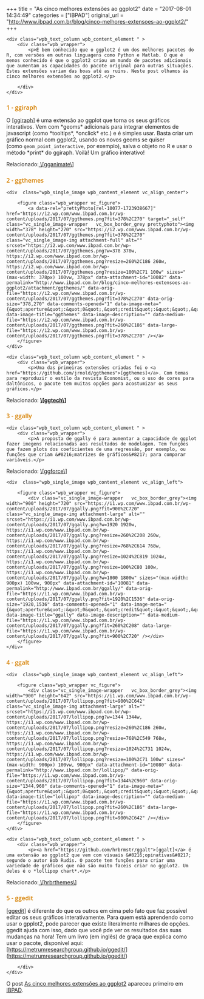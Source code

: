 +++
title = "As cinco melhores extensões ao ggplot2"
date = "2017-08-01 14:34:49"
categories = ["IBPAD"]
original_url = "http://www.ibpad.com.br/blog/cinco-melhores-extensoes-ao-ggplot2/"
+++

    <div class="wpb_text_column wpb_content_element " >
        <div class="wpb_wrapper">
            <p>É bem conhecido que o ggplot2 é um dos melhores pacotes do R, com versões em outras linguagens como Python e Matlab. O que é menos conhecido é que o ggplot2 criou um mundo de pacotes adicionais que aumentam as capacidades do pacote original para outras situações. Estes extensões variam das boas até as ruins. Neste post olhamos às cinco melhores extensões ao ggplot2.</p>

        </div>
    </div>

<h2 style="font-size: 16px;color: #d68000;text-align: left;font-family:Open Sans;font-weight:600;font-style:normal" class="vc_custom_heading">
1 - ggiraph
</h2>
    <div class="wpb_text_column wpb_content_element " >
        <div class="wpb_wrapper">
            <p>O <a href="https://github.com/davidgohel/ggiraph">[ggiraph]</a> é uma extensão ao ggplot que torna os seus gráficos interativos. Vem com *geoms* adicionais para integrar elementos de javascript (como *tooltips*, *onclick* etc.) e é simples usar. Basta criar um gráfico normal com ggplot2, usando os novos geoms se quiser (como <code>geom_point_interactive</code>, por exemplo), salva o objeto no R e usar o método *print* do ggiraph. Voilà! Um gráfico interativo!</p>

<p>
Relacionado:<a href="https://github.com/dgrtwo/gganimate"> \[gganimate\]</a>
</p>
        </div>
    </div>

<h2 style="font-size: 16px;color: #d68000;text-align: left;font-family:Open Sans;font-weight:600;font-style:normal" class="vc_custom_heading">
2 - ggthemes
</h2>

    <div  class="wpb_single_image wpb_content_element vc_align_center">
        
        <figure class="wpb_wrapper vc_figure">
            <a data-rel="prettyPhoto[rel-10077-1723938667]" href="https://i2.wp.com/www.ibpad.com.br/wp-content/uploads/2017/07/ggthemes.png?fit=378%2C270" target="_self" class="vc_single_image-wrapper   vc_box_border_grey prettyphoto"><img width="378" height="270" src="https://i2.wp.com/www.ibpad.com.br/wp-content/uploads/2017/07/ggthemes.png?fit=378%2C270" class="vc_single_image-img attachment-full" alt="" srcset="https://i2.wp.com/www.ibpad.com.br/wp-content/uploads/2017/07/ggthemes.png?w=378 378w, https://i2.wp.com/www.ibpad.com.br/wp-content/uploads/2017/07/ggthemes.png?resize=260%2C186 260w, https://i2.wp.com/www.ibpad.com.br/wp-content/uploads/2017/07/ggthemes.png?resize=100%2C71 100w" sizes="(max-width: 378px) 100vw, 378px" data-attachment-id="10082" data-permalink="http://www.ibpad.com.br/blog/cinco-melhores-extensoes-ao-ggplot2/attachment/ggthemes/" data-orig-file="https://i2.wp.com/www.ibpad.com.br/wp-content/uploads/2017/07/ggthemes.png?fit=378%2C270" data-orig-size="378,270" data-comments-opened="1" data-image-meta="{&quot;aperture&quot;:&quot;0&quot;,&quot;credit&quot;:&quot;&quot;,&quot;camera&quot;:&quot;&quot;,&quot;caption&quot;:&quot;&quot;,&quot;created_timestamp&quot;:&quot;0&quot;,&quot;copyright&quot;:&quot;&quot;,&quot;focal_length&quot;:&quot;0&quot;,&quot;iso&quot;:&quot;0&quot;,&quot;shutter_speed&quot;:&quot;0&quot;,&quot;title&quot;:&quot;&quot;,&quot;orientation&quot;:&quot;0&quot;}" data-image-title="ggthemes" data-image-description="" data-medium-file="https://i2.wp.com/www.ibpad.com.br/wp-content/uploads/2017/07/ggthemes.png?fit=260%2C186" data-large-file="https://i2.wp.com/www.ibpad.com.br/wp-content/uploads/2017/07/ggthemes.png?fit=378%2C270" /></a>
        </figure>
    </div>

    <div class="wpb_text_column wpb_content_element " >
        <div class="wpb_wrapper">
            <p>Uma das primeiras extensões criadas foi o <a href="https://github.com/jrnold/ggthemes">[ggthemes]</a>. Com temas para reproduzir o estilo da revista Economist, ou o uso de cores para daltônicos, o pacote tem muitas opções para acostumizar os seus gráficos.</p>

<p>
Relacionado:
<strong><a href="https://github.com/ricardo-bion/ggtech">\[ggtech\]</a></strong>
</p>
        </div>
    </div>

<h2 style="font-size: 16px;color: #d68000;text-align: left;font-family:Open Sans;font-weight:600;font-style:normal" class="vc_custom_heading">
3 - ggally
</h2>

    <div class="wpb_text_column wpb_content_element " >
        <div class="wpb_wrapper">
            <p>A proposta de ggally é para aumentar a capacidade de ggplot fazer imegens relacionadas aos resultados de modelagem. Tem funções que fazem plots dos coeficientes de uma regressão, por exemplo, ou funções que criam &#8216;matrizes de gráficos&#8217; para comparar variáveis.</p>

<p>
Relacionado:
<a href="https://github.com/thomasp85/ggforc" class="broken_link">\[ggforce\]</a>
</p>
        </div>
    </div>

    <div  class="wpb_single_image wpb_content_element vc_align_left">
        
        <figure class="wpb_wrapper vc_figure">
            <div class="vc_single_image-wrapper   vc_box_border_grey"><img width="900" height="720" src="https://i1.wp.com/www.ibpad.com.br/wp-content/uploads/2017/07/ggally.png?fit=900%2C720" class="vc_single_image-img attachment-large" alt="" srcset="https://i1.wp.com/www.ibpad.com.br/wp-content/uploads/2017/07/ggally.png?w=1920 1920w, https://i1.wp.com/www.ibpad.com.br/wp-content/uploads/2017/07/ggally.png?resize=260%2C208 260w, https://i1.wp.com/www.ibpad.com.br/wp-content/uploads/2017/07/ggally.png?resize=768%2C614 768w, https://i1.wp.com/www.ibpad.com.br/wp-content/uploads/2017/07/ggally.png?resize=1024%2C819 1024w, https://i1.wp.com/www.ibpad.com.br/wp-content/uploads/2017/07/ggally.png?resize=100%2C80 100w, https://i1.wp.com/www.ibpad.com.br/wp-content/uploads/2017/07/ggally.png?w=1800 1800w" sizes="(max-width: 900px) 100vw, 900px" data-attachment-id="10081" data-permalink="http://www.ibpad.com.br/ggally/" data-orig-file="https://i1.wp.com/www.ibpad.com.br/wp-content/uploads/2017/07/ggally.png?fit=1920%2C1536" data-orig-size="1920,1536" data-comments-opened="1" data-image-meta="{&quot;aperture&quot;:&quot;0&quot;,&quot;credit&quot;:&quot;&quot;,&quot;camera&quot;:&quot;&quot;,&quot;caption&quot;:&quot;&quot;,&quot;created_timestamp&quot;:&quot;0&quot;,&quot;copyright&quot;:&quot;&quot;,&quot;focal_length&quot;:&quot;0&quot;,&quot;iso&quot;:&quot;0&quot;,&quot;shutter_speed&quot;:&quot;0&quot;,&quot;title&quot;:&quot;&quot;,&quot;orientation&quot;:&quot;0&quot;}" data-image-title="ggally" data-image-description="" data-medium-file="https://i1.wp.com/www.ibpad.com.br/wp-content/uploads/2017/07/ggally.png?fit=260%2C208" data-large-file="https://i1.wp.com/www.ibpad.com.br/wp-content/uploads/2017/07/ggally.png?fit=900%2C720" /></div>
        </figure>
    </div>

<h2 style="font-size: 16px;color: #d68000;text-align: left;font-family:Open Sans;font-weight:600;font-style:normal" class="vc_custom_heading">
4 - ggalt
</h2>

    <div  class="wpb_single_image wpb_content_element vc_align_left">
        
        <figure class="wpb_wrapper vc_figure">
            <div class="vc_single_image-wrapper   vc_box_border_grey"><img width="900" height="642" src="https://i1.wp.com/www.ibpad.com.br/wp-content/uploads/2017/07/lollipop.png?fit=900%2C642" class="vc_single_image-img attachment-large" alt="" srcset="https://i1.wp.com/www.ibpad.com.br/wp-content/uploads/2017/07/lollipop.png?w=1344 1344w, https://i1.wp.com/www.ibpad.com.br/wp-content/uploads/2017/07/lollipop.png?resize=260%2C186 260w, https://i1.wp.com/www.ibpad.com.br/wp-content/uploads/2017/07/lollipop.png?resize=768%2C549 768w, https://i1.wp.com/www.ibpad.com.br/wp-content/uploads/2017/07/lollipop.png?resize=1024%2C731 1024w, https://i1.wp.com/www.ibpad.com.br/wp-content/uploads/2017/07/lollipop.png?resize=100%2C71 100w" sizes="(max-width: 900px) 100vw, 900px" data-attachment-id="10080" data-permalink="http://www.ibpad.com.br/lollipop/" data-orig-file="https://i1.wp.com/www.ibpad.com.br/wp-content/uploads/2017/07/lollipop.png?fit=1344%2C960" data-orig-size="1344,960" data-comments-opened="1" data-image-meta="{&quot;aperture&quot;:&quot;0&quot;,&quot;credit&quot;:&quot;&quot;,&quot;camera&quot;:&quot;&quot;,&quot;caption&quot;:&quot;&quot;,&quot;created_timestamp&quot;:&quot;0&quot;,&quot;copyright&quot;:&quot;&quot;,&quot;focal_length&quot;:&quot;0&quot;,&quot;iso&quot;:&quot;0&quot;,&quot;shutter_speed&quot;:&quot;0&quot;,&quot;title&quot;:&quot;&quot;,&quot;orientation&quot;:&quot;0&quot;}" data-image-title="lollipop" data-image-description="" data-medium-file="https://i1.wp.com/www.ibpad.com.br/wp-content/uploads/2017/07/lollipop.png?fit=260%2C186" data-large-file="https://i1.wp.com/www.ibpad.com.br/wp-content/uploads/2017/07/lollipop.png?fit=900%2C642" /></div>
        </figure>
    </div>

    <div class="wpb_text_column wpb_content_element " >
        <div class="wpb_wrapper">
            <p><a href="https://github.com/hrbrmstr/ggalt">[ggalt]</a> é uma extensão ao ggplot2 que vem com visuais &#8216;opinativas&#8217; segundo o autor Bob Rudis. O pacote tem funções para criar uma variedade de gráficos que não são muito faceis criar no ggplot2. Um deles é o *lollipop chart*.</p>

<p>
Relacionado:<a href="https://github.com/hrbrmstr/hrbrthemes">
\[hrbrthemes\]</a>
</p>
        </div>
    </div>

<h2 style="font-size: 16px;color: #d68000;text-align: left;font-family:Open Sans;font-weight:600;font-style:normal" class="vc_custom_heading">
5 - ggedit
</h2>
    <div class="wpb_text_column wpb_content_element " >
        <div class="wpb_wrapper">
            <p><a href="https://github.com/metrumresearchgroup/ggedit">[ggedit]</a> é diferente do que os outros em cima pelo fato que faz possível editar os seus gráficos interativamente. Para quem está aprendendo como usar o gpplot2, pode parecer que existe literalmente milhares de opções. ggedit ajuda com isso, dado que você pde ver os resultados das suas mudanças na hora! Tem um livro (em inglês) de graça que explica como usar o pacote, disponível aqui: [<a href="https://metrumresearchgroup.github.io/ggedit/">https://metrumresearchgroup.github.io/ggedit/</a>](<a href="https://metrumresearchgroup.github.io/ggedit/">https://metrumresearchgroup.github.io/ggedit/</a>)</p>

        </div>
    </div>

<p>
O post
<a rel="nofollow" href="http://www.ibpad.com.br/blog/cinco-melhores-extensoes-ao-ggplot2/">As
cinco melhores extensões ao ggplot2</a> apareceu primeiro em
<a rel="nofollow" href="http://www.ibpad.com.br">IBPAD</a>.
</p>

